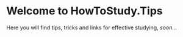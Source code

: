 # Welcome to HowToStudy.Tips

Here you will find tips, tricks and links for effective studying, _soon..._
